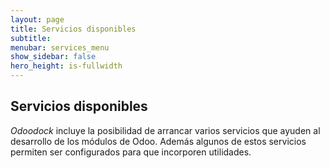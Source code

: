 ```yaml
---
layout: page
title: Servicios disponibles
subtitle: 
menubar: services_menu
show_sidebar: false
hero_height: is-fullwidth
---
```


## Servicios disponibles

_Odoodock_ incluye la posibilidad de arrancar varios servicios que ayuden al desarrollo de los módulos de Odoo. Además algunos de estos servicios permiten ser configurados para que incorporen utilidades.

